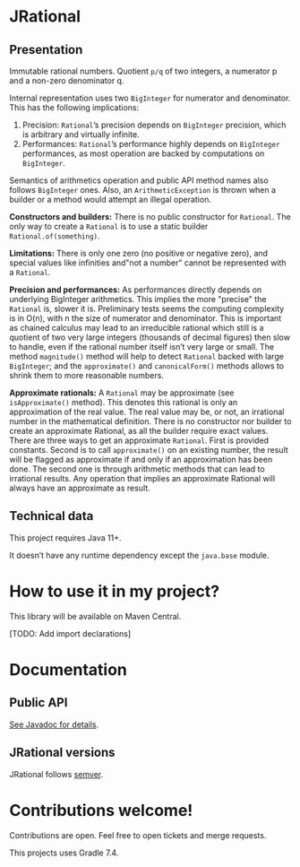 # JRational

## Presentation

Immutable rational numbers. Quotient `p/q` of two integers, a numerator p and a non-zero denominator q.

Internal representation uses two `BigInteger` for numerator and denominator. This has the following implications:
1. Precision: `Rational`’s precision depends on `BigInteger` precision, which is arbitrary and virtually infinite.
2. Performances: `Rational`’s performance highly depends on `BigInteger` performances, as most operation are backed by 
   computations on `BigInteger`.

Semantics of arithmetics operation and public API method names also follows `BigInteger` ones. Also, an 
`ArithmeticException` is thrown when a builder or a method would attempt an illegal operation.

**Constructors and builders:** There is no public constructor for `Rational`. The only way to create a `Rational` is to
use a static builder `Rational.of(something)`.

**Limitations:** There is only one zero (no positive or negative zero), and special values like infinities and"not a 
number" cannot be represented with a `Rational`.

**Precision and performances:** As performances directly depends on underlying BigInteger arithmetics. This implies the
more "precise" the `Rational` is, slower it is. Preliminary tests seems the computing complexity is in O(n), with n the 
size of numerator and denominator. This is important as chained calculus may lead to an irreducible rational which still
is a quotient of two very large integers (thousands of decimal figures) then slow to handle, even if the rational number 
itself isn’t very large or small. The method `magnitude()` method will help to detect `Rational` backed with large 
`BigInteger`; and the `approximate()` and `canonicalForm()` methods allows to shrink them to more reasonable numbers.

**Approximate rationals:** A `Rational` may be approximate (see `isApproximate()` method). This denotes this rational is
only an approximation of the real value. The real value may be, or not, an irrational number in the mathematical
definition. There is no constructor nor builder to create an approximate Rational, as all the builder require exact 
values. There are three ways to get an approximate `Rational`. First is provided constants. Second is to call 
`approximate()` on an existing number, the result will be flagged as approximate if and only if an approximation has
been done. The second one is through arithmetic methods that can lead to irrational results. Any operation that implies
an approximate Rational will always have an approximate as result.

## Technical data

This project requires Java 11+.

It doesn’t have any runtime dependency except the `java.base` module.

# How to use it in my project?

This library will be available on Maven Central.

[TODO: Add import declarations]

# Documentation

## Public API

[See Javadoc for details](https://jvm-rationals.github.io/jrational/).

## JRational versions

JRational follows [semver](https://semver.org).

# Contributions welcome!

Contributions are open. Feel free to open tickets and merge requests.

This projects uses Gradle 7.4.